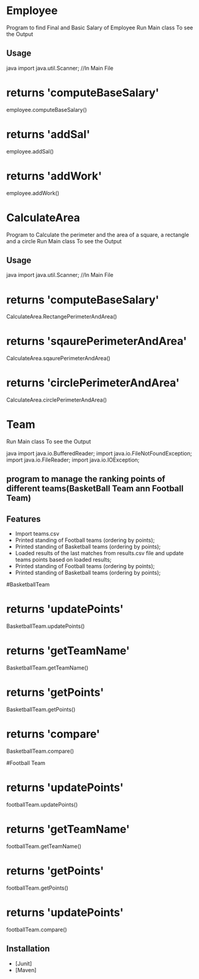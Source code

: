 # Employee

Program to find Final and Basic Salary of Employee
Run Main class To see the Output

## Usage

java
import java.util.Scanner; //In Main File 

# returns 'computeBaseSalary'
employee.computeBaseSalary()

# returns 'addSal' 
employee.addSal()

# returns 'addWork'
employee.addWork()


# CalculateArea

Program to Calculate the perimeter and the area of a square, a rectangle and a circle
Run Main class To see the Output

## Usage

java
import java.util.Scanner; //In Main File

# returns 'computeBaseSalary'
CalculateArea.RectangePerimeterAndArea()

# returns 'sqaurePerimeterAndArea'
CalculateArea.sqaurePerimeterAndArea()

# returns 'circlePerimeterAndArea'
CalculateArea.circlePerimeterAndArea()


# Team
Run Main class To see the Output

java
import java.io.BufferedReader;
import java.io.FileNotFoundException;
import java.io.FileReader;
import java.io.IOException;

## program to manage the ranking points of different teams(BasketBall Team ann Football Team)

## Features

- Import teams.csv
- Printed standing of Football teams (ordering by points);
- Printed standing of Basketball teams (ordering by points);
- Loaded results of the last matches from results.csv file and update teams points based on loaded results;
- Printed standing of Football teams (ordering by points);
- Printed standing of Basketball teams (ordering by points);

#BasketballTeam
# returns 'updatePoints'
BasketballTeam.updatePoints()

# returns 'getTeamName'
BasketballTeam.getTeamName()

# returns 'getPoints'
BasketballTeam.getPoints()

# returns 'compare'
BasketballTeam.compare()



#Football Team
# returns 'updatePoints'
footballTeam.updatePoints()

# returns 'getTeamName'
footballTeam.getTeamName()

# returns 'getPoints'
footballTeam.getPoints()

# returns 'updatePoints'
footballTeam.compare()


## Installation
- [Junit] 
- [Maven] 